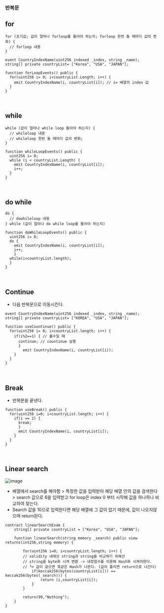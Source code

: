 ### 반복문

## for
```solidity
for (초기값; 값이 얼마나 forloop를 돌아야 하는지; forloop 한번 돌 때마다 값의 변화) {
  // forloop 내용
}
```
```solidity
event CountryIndexName(uint256 indexed _index, string _name);
string[] private countryList= ["Korea", "USA", "JAPAN"];

function forLoopEvents() public {
  for(uint256 i= 0; i<countryList.Length; i++) {
    emit CountryIndexName(i, countryList[i]); // i= 배열의 index 값
  }
}
```

<br>

## while
```solidity
while (값이 얼마나 while loop 돌아야 하는지) {
  // whileloop 내용
  // whileloop 한번 돌 때마다 값의 변화;
}
```

```solidity
function whileLoopEvents() public {
  uint256 i= 0;
  while (i < countryList.Length) {
    emit CountryIndexName(i, countryList[i]);
    i++;
  }
}
```

<br>

## do while
```solidity
do { 
  // dowhileloop 내용
} while (값이 얼마나 do while loop를 돌아야 하는지)
```

```solidity
function doWhileLoopEvents() public {
  uint256 i= 0;
  do {
    emit CountryIndexName(i, countryList[i]);
    i++;
    }
  while(i<countryList.length);
  }
}

```
<br>

## Continue
- 다음 반복문으로 이동시킨다.
```solidity
event CountryIndexName(uint256 indexed _index, string _name);
string[] private countryList= ["KOREA", "USA", "JAPAN"];

function useCountinue() public {
  for(uint256 i= 0; i<countryList.length; i++) {
    if(i%2==1) { // 홀수일 때 
      continue; // countinue 실행
      }
        emit CountryIndexName(i, countryList[i]);
    }
  }
}
```

<br>

## Break
- 반복문을 끝낸다.
```solidity
function useBreak() public {
  for(uint256 i=0; i<countryList.length; i++) {
    if(i == 2) {
      break;
      }
      emit CountryIndexName(i, countryList[i]);
    }
  }
}
```

<br>

## Linear search
![image](https://user-images.githubusercontent.com/79950504/183356316-f2a069a2-6665-4859-a565-df9d5e590968.png)
- 배열에서 search를 해야함 > 특정한 값을 입력받아 해당 배열 안의 값을 검색한다 > search 값으로 6을 입력받고 for loop은 index 0 부터 시작해 값을 하나하나 비교하여 찾는다.
- Search 값을 10으로 입력한다면 해당 배열에 그 값이 없기 때문에, 값이 나오지않으며 return된다.
```solidity
contract linearSearchExam {
    string[] private countryList = ["Korea", "USA", "JAPAN"];
    
    function linearSearch(string memory _search) public view returns(int256,string memory) {
        
        for(uint256 i=0; i<countryList.length; i++) {
        // solidity 내에선 string과 string을 비교하기 위해선
        // string을 byte화 시켜 변환 -> 내장함수를 이용해 Hash화 시켜야한다.
        // └> 값이 같으면 똑같은 Hash가 나온다. (값이 틀리면 return으로 나간다)
            if(keccak256(bytes(countryList[i])) == keccak256(bytes(_search))) {
                return (i,countryList[i]);
            }
        }
        
        return(99,"Nothing");
    }
}
```

